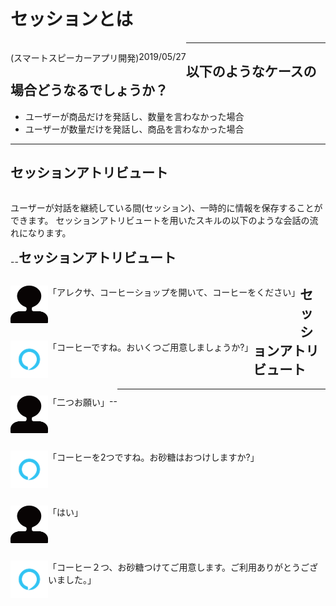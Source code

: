 # セッションとは

(スマートスピーカーアプリ開発)

2019/05/27

---

## 以下のようなケースの場合どうなるでしょうか？

- ユーザーが商品だけを発話し、数量を言わなかった場合
- ユーザーが数量だけを発話し、商品を言わなかった場合

---

## セッションアトリビュート

ユーザーが対話を継続している間(セッション)、一時的に情報を保存することができます。
セッションアトリビュートを用いたスキルの以下のような会話の流れになります。

--

## セッションアトリビュート

<div style="text-align: left;">
<p>
  <img src="user.png" alt="user" title="ユーザー">「アレクサ、コーヒーショップを開いて、コーヒーをください」
</p> 
<p>
  <img src="alexa.png" alt="alexa" title="Alexa">「コーヒーですね。おいくつご用意しましょうか?」
</p>
<p>
  <img src="user.png" alt="user" title="ユーザー">「二つお願い」</p>
</p>
</div>

--

## セッションアトリビュート

<div style="text-align: left;">

<p>
  <img src="alexa.png" alt="alexa" title="Alexa">「コーヒーを2つですね。お砂糖はおつけしますか?」
</p>
<p>
  <img src="user.png" alt="user" title="ユーザー">「はい」
</p> 
<p>
  <img src="alexa.png" alt="alexa" title="Alexa">「コーヒー２つ、お砂糖つけてご用意します。ご利用ありがとうございました。」
</p>
</div>

---

<style type="text/css">
p {
float: left;
}
img {
width: 60px;
height: 60px;
float: left;
}
.mes{
  display:inline-block;
  vertical-align:top;
}
</style>
